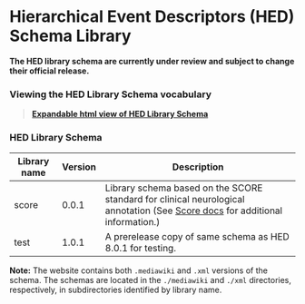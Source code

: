# Hierarchical Event Descriptors (HED) Schema Library

**The HED library schema are currently under review and subject to change
their official release.**

### Viewing the HED Library Schema vocabulary
> [**Expandable html view of HED Library Schema**](http://www.hedtags.org/display_hed_library.html) 


### HED Library Schema

| Library name | Version | Description |
| ------------ | ------- | --------------------------- |
|  score       | 0.0.1   | Library schema based on the SCORE standard for clinical neurological annotation (See [Score docs](https://hed-schema-library.readthedocs.io/en/latest/SCORE_library.html) for additional information.) |
|  test        | 1.0.1   | A prerelease copy of same schema as HED 8.0.1 for testing. |

**Note:** The website contains both `.mediawiki` and `.xml` versions of the schema.
The schemas are located in the `./mediawiki` and `./xml` directories, respectively,
in subdirectories identified by library name.